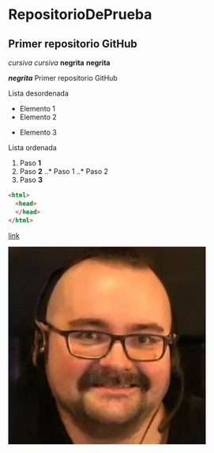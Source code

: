 # RepositorioDePrueba
## Primer repositorio GitHub
*cursiva* _cursiva_
**negrita** __negrita__

_**negrita**_
Primer repositorio GitHub

Lista desordenada
+ Elemento 1
+ Elemento 2
* Elemento 3

Lista ordenada
1. Paso **1**
2. Paso **2**
..* Paso 1
..* Paso 2
3. Paso **3**

```html
<html>
  <head>
  </head>
</html>
```

[link](https://es.wikipedia.org/ "Titulo opcional")

![Óscar](https://github.com/100006162/RepositorioDePrueba/blob/main/E_ftAmvXEAIfbTp.jpg "Óscar")
